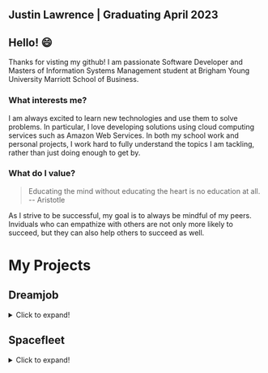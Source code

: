 ## Justin Lawrence | Graduating April 2023

## Hello! 😄

Thanks for visting my github! I am passionate Software Developer and Masters of Information Systems Management student at Brigham Young University Marriott School of Business.

### What interests me?
I am always excited to learn new technologies and use them to solve problems. In particular, I love developing solutions using cloud computing services such as Amazon Web Services. In both my school work and personal projects, I work hard to fully understand the topics I am tackling, rather than just doing enough to get by.

### What do I value?
> Educating the mind without educating the heart is no education at all.
> -- Aristotle

As I strive to be successful, my goal is to always be mindful of my peers. Inviduals who can empathize with others are not only more likely to succeed, but they can also help others to succeed as well.

# My Projects

## Dreamjob



<details>
<summary>Click to expand!</summary>

### Summary:
Over the summer of 2021, I have been working on a full-stack project to increase my skills in a variety of areas. This has culminated in the "dreamjob" project, which is a basic app that allows the user to save jobs on the website, as well as make a "timeline" of their career using those jobs to visualize how their career could look like. The webapp is optimized for both desktop and mobile (with more extensive testing done on Windows and iOS).

### The Stack:
Each stack is deployed individually using the AWS CDK in a "deploy" folder.

**Front-end**: HTML, CSS, JavaScript, Vue.js, Vuetify

**Back-end**: Node.js running on a docker container connected to a MySQL database (Objection.js was used as an ORM for a "model-first" approach to the database)

**Infrastructure**: Built on AWS. Almost all of the infrastructure was developed using the Typescript AWS CDK.

- S3/Cloudfront (For static hosting of the site)
- Cognito (For registering users)
- ECS/Fargate (For the Node.js container)
- Application Load Balancer (To handle load balancing for the fargate tasks)
- API Gateway (To enable calls to endpoints on the backend container)
- VPC (For separating services into public and private subnets)
- Amazon RDS (For the MySQL database)
- Other miscellaneous services to support the stack (Secrets Manager, Lambda, etc.)

### Related Repos:

- Frontend: https://github.com/justintlaw/dreamjob
- API: https://github.com/justintlaw/dreamjob-api
- Database: https://github.com/justintlaw/dreamjob-db
</details>

## Spacefleet

<details>
<summary>Click to expand!</summary>

### Summary:
I completed this project Fall 2020. It's purpose was to learn more of Python, and to use a variety of data structures in a console based application. The project is a simple game where the user manages their space fleet and sends it on cargo missions. A fleet can be attacked, and the majority of the programming for the project focused on the battle simulation that happens in the console using some formatting and loading bars to show the status of each fleet. Primarily the simulator uses a queue to process the guns of each ship so that they are all able to fire once during an iteration.

It should be noted that while the battle simulator and some other features work, the project is not finished as I stopped once I was satisifed with what I had learned.

**Repo**: https://github.com/justintlaw/SpaceFleet
</details>

<!--
**justintlaw/justintlaw** is a ✨ _special_ ✨ repository because its `README.md` (this file) appears on your GitHub profile.

Here are some ideas to get you started:

- 🔭 I’m currently working on ...
- 🌱 I’m currently learning ...
- 👯 I’m looking to collaborate on ...
- 🤔 I’m looking for help with ...
- 💬 Ask me about ...
- 📫 How to reach me: ...
- 😄 Pronouns: ...
- ⚡ Fun fact: ...
-->

